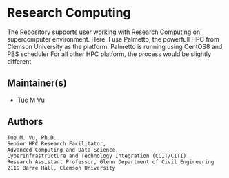 # Research Computing 

The Repository supports user working with Research Computing on supercomputer environment.
Here, I use Palmetto, the powerfull HPC from Clemson University as the platform. Palmetto is running using CentOS8 and PBS scheduler
For all other HPC platform, the process would be slightly different

## Maintainer(s)

* Tue M Vu

## Authors
```
Tue M. Vu, Ph.D. 
Senior HPC Research Facilitator,
Advanced Computing and Data Science,
CyberInfrastructure and Technology Integration (CCIT/CITI)
Research Assistant Professor, Glenn Department of Civil Engineering
2119 Barre Hall, Clemson University
```

